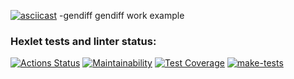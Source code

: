 [![asciicast](https://asciinema.org/a/6eUiRJw60d9gyyOBTCM8yGgUp.svg)](https://asciinema.org/a/6eUiRJw60d9gyyOBTCM8yGgUp)
-gendiff gendiff work example
### Hexlet tests and linter status:
[![Actions Status](https://github.com/FeoktistovAE/python-project-lvl2/workflows/hexlet-check/badge.svg)](https://github.com/FeoktistovAE/python-project-lvl2/actions)
[![Maintainability](https://api.codeclimate.com/v1/badges/8ac0337820229d3a6e16/maintainability)](https://codeclimate.com/github/FeoktistovAE/python-project-lvl2/maintainability)
[![Test Coverage](https://api.codeclimate.com/v1/badges/8ac0337820229d3a6e16/test_coverage)](https://codeclimate.com/github/FeoktistovAE/python-project-lvl2/test_coverage)
[![make-tests](https://github.com/FeoktistovAE/python-project-lvl2/actions/workflows/hexlet-tests.yml/badge.svg)](https://github.com/FeoktistovAE/python-project-lvl2/actions/workflows/hexlet-tests.yml)